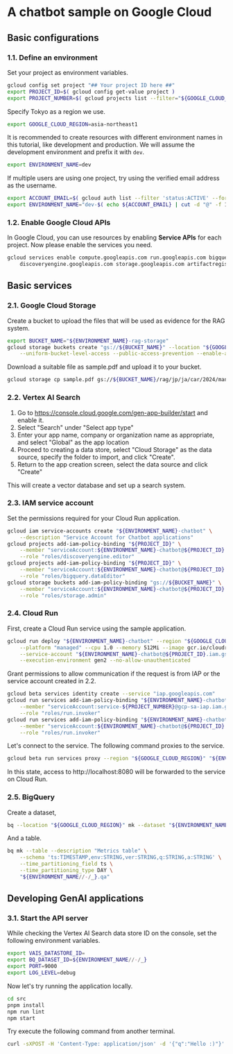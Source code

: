 A chatbot sample on Google Cloud
===

## Basic configurations

### 1.1. Define an environment

Set your project as environment variables.

```bash
gcloud config set project "## Your project ID here ##"
export PROJECT_ID=$( gcloud config get-value project )
export PROJECT_NUMBER=$( gcloud projects list --filter="${GOOGLE_CLOUD_PROJECT}" --format="value(PROJECT_NUMBER)" )
```

Specify Tokyo as a region we use.

```bash
export GOOGLE_CLOUD_REGION=asia-northeast1
```

It is recommended to create resources with different environment names in this tutorial, like development and production. We will assume the development environment and prefix it with `dev`.

```bash
export ENVIRONMENT_NAME=dev
```

If multiple users are using one project, try using the verified email address as the username.

```bash
export ACCOUNT_EMAIL=$( gcloud auth list --filter 'status:ACTIVE' --format 'value(account)' )
export ENVIRONMENT_NAME="dev-$( echo ${ACCOUNT_EMAIL} | cut -d "@" -f 1 )"
```

### 1.2. Enable Google Cloud APIs

In Google Cloud, you can use resources by enabling **Service APIs** for each project. Now please enable the services you need.

```bash
gcloud services enable compute.googleapis.com run.googleapis.com bigquery.googleapis.com \
    discoveryengine.googleapis.com storage.googleapis.com artifactregistry.googleapis.com
```

## Basic services

### 2.1. Google Cloud Storage

Create a bucket to upload the files that will be used as evidence for the RAG system.

```bash
export BUCKET_NAME="${ENVIRONMENT_NAME}-rag-storage"
gcloud storage buckets create "gs://${BUCKET_NAME}" --location "${GOOGLE_CLOUD_REGION}" \
    --uniform-bucket-level-access --public-access-prevention --enable-autoclass
```

Download a suitable file as sample.pdf and upload it to your bucket.

```bash
gcloud storage cp sample.pdf gs://${BUCKET_NAME}/rag/jp/ja/car/2024/manual/sample.pdf
```

### 2.2. Vertex AI Search

1. Go to https://console.cloud.google.com/gen-app-builder/start and enable it.
2. Select "Search" under "Select app type"
3. Enter your app name, company or organization name as appropriate, and select "Global" as the app location
4. Proceed to creating a data store, select "Cloud Storage" as the data source, specify the folder to import, and click "Create".
5. Return to the app creation screen, select the data source and click "Create"

This will create a vector database and set up a search system.

### 2.3. IAM service account

Set the permissions required for your Cloud Run application.

```sh
gcloud iam service-accounts create "${ENVIRONMENT_NAME}-chatbot" \
    --description "Service Account for Chatbot applications"
gcloud projects add-iam-policy-binding "${PROJECT_ID}" \
    --member "serviceAccount:${ENVIRONMENT_NAME}-chatbot@${PROJECT_ID}.iam.gserviceaccount.com" \
    --role "roles/discoveryengine.editor"
gcloud projects add-iam-policy-binding "${PROJECT_ID}" \
    --member "serviceAccount:${ENVIRONMENT_NAME}-chatbot@${PROJECT_ID}.iam.gserviceaccount.com" \
    --role "roles/bigquery.dataEditor"
gcloud storage buckets add-iam-policy-binding "gs://${BUCKET_NAME}" \
    --member "serviceAccount:${ENVIRONMENT_NAME}-chatbot@${PROJECT_ID}.iam.gserviceaccount.com" \
    --role "roles/storage.admin"
```

### 2.4. Cloud Run

First, create a Cloud Run service using the sample application.

```bash
gcloud run deploy "${ENVIRONMENT_NAME}-chatbot" --region "${GOOGLE_CLOUD_REGION}" \
    --platform "managed" --cpu 1.0 --memory 512Mi --image gcr.io/cloudrun/hello \
    --service-account "${ENVIRONMENT_NAME}-chatbot@${PROJECT_ID}.iam.gserviceaccount.com" \
    --execution-environment gen2 --no-allow-unauthenticated
```

Grant permissions to allow communication if the request is from IAP or the service account created in 2.2.

```bash
gcloud beta services identity create --service "iap.googleapis.com"
gcloud run services add-iam-policy-binding "${ENVIRONMENT_NAME}-chatbot" --region "${GOOGLE_CLOUD_REGION}" \
    --member "serviceAccount:service-${PROJECT_NUMBER}@gcp-sa-iap.iam.gserviceaccount.com" \
    --role "roles/run.invoker"
gcloud run services add-iam-policy-binding "${ENVIRONMENT_NAME}-chatbot" --region "${GOOGLE_CLOUD_REGION}" \
    --member "serviceAccount:${ENVIRONMENT_NAME}-chatbot@${PROJECT_ID}.iam.gserviceaccount.com" \
    --role "roles/run.invoker"
```

Let's connect to the service. The following command proxies to the service.

```bash
gcloud beta run services proxy --region "${GOOGLE_CLOUD_REGION}" "${ENVIRONMENT_NAME}-chatbot"
```

In this state, access to http://localhost:8080 will be forwarded to the service on Cloud Run.

### 2.5. BigQuery

Create a dataset,

```bash
bq --location "${GOOGLE_CLOUD_REGION}" mk --dataset "${ENVIRONMENT_NAME//-/_}"
```

And a table.

```bash
bq mk --table --description "Metrics table" \
    --schema 'ts:TIMESTAMP,env:STRING,ver:STRING,q:STRING,a:STRING' \
    --time_partitioning_field ts \
    --time_partitioning_type DAY \
    "${ENVIRONMENT_NAME//-/_}.qa"
```

## Developing GenAI applications

### 3.1. Start the API server

While checking the Vertex AI Search data store ID on the console, set the following environment variables.

```bash
export VAIS_DATASTORE_ID=
export BQ_DATASET_ID=${ENVIRONMENT_NAME//-/_}
export PORT=9000
export LOG_LEVEL=debug
```

Now let's try running the application locally.

```bash
cd src
pnpm install
npm run lint
npm start
```

Try execute the following command from another terminal.

```bash
curl -sXPOST -H 'Content-Type: application/json' -d '{"q":"Hello :)"}' http://localhost:9000/api/v1/chat
```
